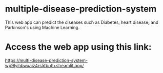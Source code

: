 # multiple-disease-prediction-system
 This web app can predict the diseases such as Diabetes, heart disease, and Parkinson's using Machine Learning.
 # Access the web app using this link:
 https://multi-disease-prediction-system-wp9lyihbwxaiz4rs5fbnth.streamlit.app/
 
